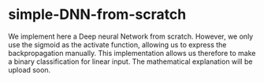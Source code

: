 # simple-DNN-from-scratch
We implement here a Deep neural Network from scratch. However, we only use the sigmoid as the activate function, allowing us to express the backpropagation manually. This implementation allows us therefore to make a binary classification for linear input.
The mathematical explanation will be upload soon.

